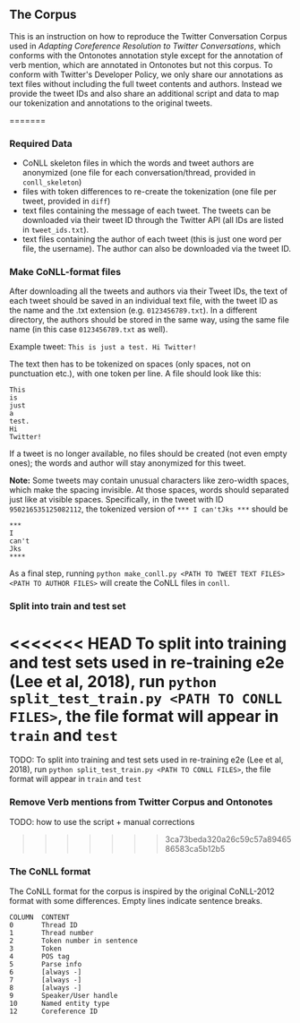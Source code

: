 ## The Corpus

This is an instruction on how to reproduce the Twitter Conversation Corpus used in *Adapting Coreference Resolution to Twitter Conversations*, which conforms with the Ontonotes annotation style except for the annotation of verb mention, which are annotated in Ontonotes but not this corpus. To conform with Twitter's Developer Policy, we only share our annotations as text files without including the full tweet contents and authors. Instead we provide the tweet IDs and also share an additional script and data to map our tokenization and annotations to the original tweets.

=======
### Required Data
- CoNLL skeleton files in which the words and tweet authors are anonymized (one file for each conversation/thread, provided in ``conll_skeleton``)
- files with token differences to re-create the tokenization (one file per tweet, provided in ``diff``)
- text files containing the message of each tweet. The tweets can be downloaded via their tweet ID through the Twitter API (all IDs are listed in ``tweet_ids.txt``).
- text files containing the author of each tweet (this is just one word per file, the username). The author can also be downloaded via the tweet ID.

### Make CoNLL-format files

After downloading all the tweets and authors via their Tweet IDs, the text of each tweet should be saved in an individual text file, with the tweet ID as the name and the .txt extension (e.g. ``0123456789.txt``). In a different directory, the authors should be stored in the same way, using the same file name (in this case ``0123456789.txt`` as well).

 Example tweet: ``This is just a test. Hi Twitter!``

The text then has to be tokenized on spaces (only spaces, not on punctuation etc.), with one token per line. A file should look like this:

 ```
 This
 is
 just
 a
 test.
 Hi
 Twitter!
 ```

If a tweet is no longer available, no files should be created (not even empty ones); the words and author will stay anonymized for this tweet.

**Note:** Some tweets may contain unusual characters like zero-width spaces, which make the spacing invisible. At those spaces, words should separated just like at visible spaces.
Specifically, in the tweet with ID ``950216535125082112``, the tokenized version of ``*** I can'tJks ***`` should be

```
***
I
can't
Jks
****
```

As a final step, running ``python make_conll.py <PATH TO TWEET TEXT FILES> <PATH TO AUTHOR FILES>`` will create the CoNLL files in ``conll``.


### Split into train and test set

<<<<<<< HEAD
To split into training and test sets used in re-training e2e (Lee et al, 2018), run ``python split_test_train.py <PATH TO CONLL FILES>``, the file format will appear in ``train`` and ``test``
=======
TODO: To split into training and test sets used in re-training e2e (Lee et al, 2018), run ``python split_test_train.py <PATH TO CONLL FILES>``, the file format will appear in ``train`` and ``test``

### Remove Verb mentions from Twitter Corpus and Ontonotes

TODO: how to use the script + manual corrections
>>>>>>> 3ca73beda320a26c59c57a8946586583ca5b12b5

### The CoNLL format

The CoNLL format for the corpus is inspired by the original CoNLL-2012 format with some differences.
Empty lines indicate sentence breaks.

```
COLUMN	CONTENT
0 		Thread ID
1 		Thread number
2 		Token number in sentence
3 		Token
4 		POS tag
5 		Parse info
6 		[always -]
7 		[always -]
8 		[always -]
9 		Speaker/User handle
10		Named entity type
12		Coreference ID
```
